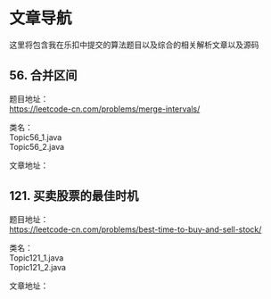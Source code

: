 # 文章导航 

这里将包含我在乐扣中提交的算法题目以及综合的相关解析文章以及源码   


## 56. 合并区间
题目地址：  
https://leetcode-cn.com/problems/merge-intervals/  

类名：  
Topic56_1.java  
Topic56_2.java  

文章地址：  


## 121. 买卖股票的最佳时机
题目地址：  
https://leetcode-cn.com/problems/best-time-to-buy-and-sell-stock/

类名：  
Topic121_1.java  
Topic121_2.java  

文章地址：  



